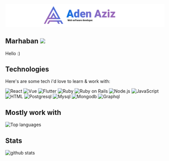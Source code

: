 <img alt="Header" src="/banner.png" />

## Marhaban <img src="https://media.giphy.com/media/hvRJCLFzcasrR4ia7z/giphy.gif" width="25px">

Hello :)

## Technologies
Here's are some tech i'd love to learn & work with:
<p>
  <img alt="React" src="https://img.shields.io/badge/React-61DAFB?logo=react&logoColor=white&style=for-the-badge" />
  <img alt="Vue" src="https://img.shields.io/badge/Vue-4FC08D?logo=vue.js&logoColor=white&style=for-the-badge" />
  <img alt="Flutter" src="https://img.shields.io/badge/Flutter-02569B?logo=flutter&logoColor=white&style=for-the-badge" />
  <img alt="Ruby" src="https://img.shields.io/badge/Ruby-CC342D?logo=ruby&logoColor=white&style=for-the-badge" />
  <img alt="Ruby on Rails" src="https://img.shields.io/badge/Ruby%20On%20Rails-CC0000?logo=ruby-on-rails&logoColor=white&style=for-the-badge">
  <img alt="Node.js" src="https://img.shields.io/badge/Node.js-339933?logo=node.js&logoColor=white&style=for-the-badge" />
  <img alt="JavaScript" src="https://img.shields.io/badge/JavaScript-F7DF1E?logo=javascript&logoColor=white&style=for-the-badge" />
  <img alt="HTML" src="https://img.shields.io/badge/HTML-E34F26?logo=html5&logoColor=white&style=for-the-badge" />
  <img alt="Postgresql" src="https://img.shields.io/badge/Postgresql-336791?logo=postgresql&logoColor=white&style=for-the-badge" />
  <img alt="Mysql" src="https://img.shields.io/badge/Mysql-4479A1?logo=mysql&logoColor=white&style=for-the-badge" />
  <img alt="Mongodb" src="https://img.shields.io/badge/Mongodb-47A248?logo=mongodb&logoColor=white&style=for-the-badge" />
  <img alt="Graphql" src="https://img.shields.io/badge/GraphQL-E10098?logo=graphql&logoColor=white&style=for-the-badge" />
</p>

## Mostly work with
![Top languages](https://github-readme-stats.vercel.app/api/top-langs/?username=askareija&layout=compact)

## Stats
![github stats](https://github-readme-stats.vercel.app/api?username=askareija&hide=contribs,prs&theme=vue-dark)
